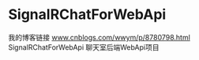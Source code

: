 

# SignalRChatForWebApi
我的博客链接 www.cnblogs.com/wwym/p/8780798.html
 SignalRChatForWebApi  聊天室后端WebApi项目
